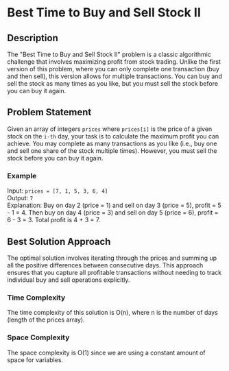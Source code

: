 # Best Time to Buy and Sell Stock II

## Description
The "Best Time to Buy and Sell Stock II" problem is a classic algorithmic challenge that involves maximizing profit from stock trading. Unlike the first version of this problem, where you can only complete one transaction (buy and then sell), this version allows for multiple transactions. You can buy and sell the stock as many times as you like, but you must sell the stock before you can buy it again.

## Problem Statement
Given an array of integers `prices` where `prices[i]` is the price of a given stock on the `i-th` day, your task is to calculate the maximum profit you can achieve. You may complete as many transactions as you like (i.e., buy one and sell one share of the stock multiple times). However, you must sell the stock before you can buy it again.

### Example
Input: `prices = [7, 1, 5, 3, 6, 4]`  
Output: `7`  
Explanation: Buy on day 2 (price = 1) and sell on day 3 (price = 5), profit = 5 - 1 = 4. Then buy on day 4 (price = 3) and sell on day 5 (price = 6), profit = 6 - 3 = 3. Total profit is 4 + 3 = 7.

## Best Solution Approach
The optimal solution involves iterating through the prices and summing up all the positive differences between consecutive days. This approach ensures that you capture all profitable transactions without needing to track individual buy and sell operations explicitly.

### Time Complexity
The time complexity of this solution is O(n), where n is the number of days (length of the prices array).

### Space Complexity
The space complexity is O(1) since we are using a constant amount of space for variables.